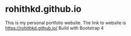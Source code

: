 # rohithkd.github.io
This is my personal portfolio website.
The link to website is https://rohithkd.github.io/
Build with Bootstrap 4
